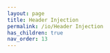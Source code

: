 ```yaml
---
layout: page
title: Header Injection
permalink: /io/Header Injection
has_children: true
nav_order: 13
---
```


